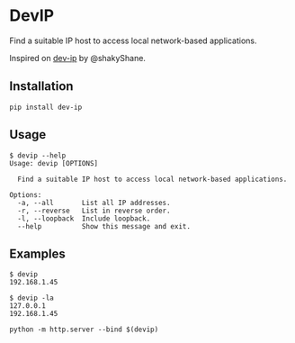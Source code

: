 # DevIP

Find a suitable IP host to access local network-based applications.

Inspired on [dev-ip](https://github.com/shakyShane/dev-ip) by @shakyShane.

## Installation

```
pip install dev-ip
```

## Usage

```
$ devip --help
Usage: devip [OPTIONS]

  Find a suitable IP host to access local network-based applications.

Options:
  -a, --all       List all IP addresses.
  -r, --reverse   List in reverse order.
  -l, --loopback  Include loopback.
  --help          Show this message and exit.
```

## Examples

```
$ devip
192.168.1.45
```

```
$ devip -la
127.0.0.1
192.168.1.45
```

```
python -m http.server --bind $(devip)
```

